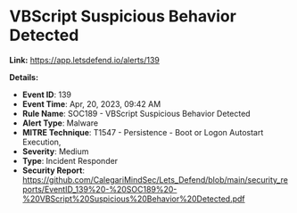 # VBScript Suspicious Behavior Detected

**Link:** https://app.letsdefend.io/alerts/139

**Details:**

- **Event ID**: 139
- **Event Time**: Apr, 20, 2023, 09:42 AM
- **Rule Name**: SOC189 - VBScript Suspicious Behavior Detected
- **Alert Type**: Malware
- **MITRE Technique**: T1547 - Persistence - Boot or Logon Autostart Execution,
- **Severity**: Medium
- **Type**: Incident Responder
- **Security Report**: https://github.com/CalegariMindSec/Lets_Defend/blob/main/security_reports/EventID_139%20-%20SOC189%20-%20VBScript%20Suspicious%20Behavior%20Detected.pdf

 